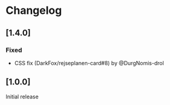 # Changelog

## [1.4.0]
### Fixed
- CSS fix (DarkFox/rejseplanen-card#8) by @DurgNomis-drol

## [1.0.0]
Initial release
